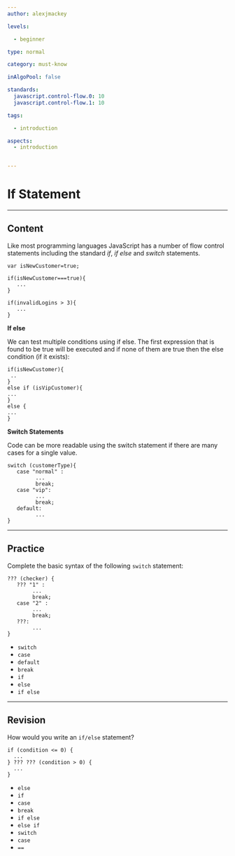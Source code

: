 ```yaml
---
author: alexjmackey

levels:

  - beginner

type: normal

category: must-know

inAlgoPool: false

standards:
  javascript.control-flow.0: 10
  javascript.control-flow.1: 10

tags:

  - introduction

aspects:
  - introduction


---
```


# If Statement

---
## Content

Like most programming languages JavaScript has a number of flow control statements including the standard *if*, *if else* and *switch* statements.

```
var isNewCustomer=true;

if(isNewCustomer===true){
   ...
}

if(invalidLogins > 3){
   ...
}

```
**If else**

We can test multiple conditions using if else. The first expression that is found to be true will be executed and if none of them are true then the else condition (if it exists):

```
if(isNewCustomer){
 ..
}
else if (isVipCustomer){
...
}
else {
...
}
```

**Switch Statements**

Code can be more readable using the switch statement if there are many cases for a single value.

```
switch (customerType){
   case "normal" :
         ...
         break;
   case "vip":
         ...
         break;
   default:
         ...
}
```

---
## Practice

Complete the basic syntax of the following `switch` statement:
```
??? (checker) {
   ??? "1" :
        ...
        break;
   case "2" :
        ...
        break;
   ???:
        ...
}

```


* `switch`
* `case`
* `default`
* `break`
* `if`
* `else`
* `if else`

---
## Revision

How would you write an `if/else` statement?
```
if (condition <= 0) {
  ...
} ??? ??? (condition > 0) {
  ...
}

```

* `else`
* `if`
* `case`
* `break`
* `if else`
* `else if`
* `switch`
* `case`
* `==`
 
